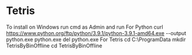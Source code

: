 # Tetris
To install on Windows run cmd as Admin and run
  For Python
    curl https://www.python.org/ftp/python/3.9.1/python-3.9.1-amd64.exe --output python.exe 
    python.exe
    del python.exe
  For Tetris
    cd C:\ProgramData
    mkdir TetrisByBinOffline
    cd TetrisByBinOffline
    
